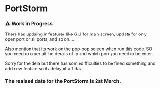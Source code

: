 # PortStorm

### ⚠️ Work in Progress

There has updaing in features like
                                  GUI for main screen, 
                                  update for only open port or all ports, 
                                  and so on....

Also mention that its work on the pop-pop screen when run this code. SO you need to enter all the details of ip and which port you need to be enter.

Sorry for the dela but there has som edifficulties to be fined something  and add new feature so its delay of a 1 day.

### The realsed date for the PortStorm is 2st March.
